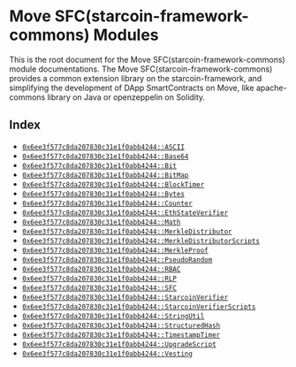 
<a name="@Move_SFC(starcoin-framework-commons)_Modules_0"></a>

# Move SFC(starcoin-framework-commons) Modules


This is the root document for the Move  SFC(starcoin-framework-commons) module documentations. The Move  SFC(starcoin-framework-commons) provides a common extension library on the starcoin-framework, and simplifying
the development of DApp SmartContracts on Move, like apache-commons library on Java or openzeppelin on Solidity.


<a name="@Index_1"></a>

## Index


-  [`0x6ee3f577c8da207830c31e1f0abb4244::ASCII`](ASCII.md#0x6ee3f577c8da207830c31e1f0abb4244_ASCII)
-  [`0x6ee3f577c8da207830c31e1f0abb4244::Base64`](Base64.md#0x6ee3f577c8da207830c31e1f0abb4244_Base64)
-  [`0x6ee3f577c8da207830c31e1f0abb4244::Bit`](StarcoinVerifier.md#0x6ee3f577c8da207830c31e1f0abb4244_Bit)
-  [`0x6ee3f577c8da207830c31e1f0abb4244::BitMap`](BitMap.md#0x6ee3f577c8da207830c31e1f0abb4244_BitMap)
-  [`0x6ee3f577c8da207830c31e1f0abb4244::BlockTimer`](Timer.md#0x6ee3f577c8da207830c31e1f0abb4244_BlockTimer)
-  [`0x6ee3f577c8da207830c31e1f0abb4244::Bytes`](RLP.md#0x6ee3f577c8da207830c31e1f0abb4244_Bytes)
-  [`0x6ee3f577c8da207830c31e1f0abb4244::Counter`](Counter.md#0x6ee3f577c8da207830c31e1f0abb4244_Counter)
-  [`0x6ee3f577c8da207830c31e1f0abb4244::EthStateVerifier`](EthStateVerifier.md#0x6ee3f577c8da207830c31e1f0abb4244_EthStateVerifier)
-  [`0x6ee3f577c8da207830c31e1f0abb4244::Math`](Math.md#0x6ee3f577c8da207830c31e1f0abb4244_Math)
-  [`0x6ee3f577c8da207830c31e1f0abb4244::MerkleDistributor`](MerkleDistributor.md#0x6ee3f577c8da207830c31e1f0abb4244_MerkleDistributor)
-  [`0x6ee3f577c8da207830c31e1f0abb4244::MerkleDistributorScripts`](MerkleDistributor.md#0x6ee3f577c8da207830c31e1f0abb4244_MerkleDistributorScripts)
-  [`0x6ee3f577c8da207830c31e1f0abb4244::MerkleProof`](MerkleDistributor.md#0x6ee3f577c8da207830c31e1f0abb4244_MerkleProof)
-  [`0x6ee3f577c8da207830c31e1f0abb4244::PseudoRandom`](PseudoRandom.md#0x6ee3f577c8da207830c31e1f0abb4244_PseudoRandom)
-  [`0x6ee3f577c8da207830c31e1f0abb4244::RBAC`](RBAC.md#0x6ee3f577c8da207830c31e1f0abb4244_RBAC)
-  [`0x6ee3f577c8da207830c31e1f0abb4244::RLP`](RLP.md#0x6ee3f577c8da207830c31e1f0abb4244_RLP)
-  [`0x6ee3f577c8da207830c31e1f0abb4244::SFC`](SFC.md#0x6ee3f577c8da207830c31e1f0abb4244_SFC)
-  [`0x6ee3f577c8da207830c31e1f0abb4244::StarcoinVerifier`](StarcoinVerifier.md#0x6ee3f577c8da207830c31e1f0abb4244_StarcoinVerifier)
-  [`0x6ee3f577c8da207830c31e1f0abb4244::StarcoinVerifierScripts`](StarcoinVerifier.md#0x6ee3f577c8da207830c31e1f0abb4244_StarcoinVerifierScripts)
-  [`0x6ee3f577c8da207830c31e1f0abb4244::StringUtil`](StringUtil.md#0x6ee3f577c8da207830c31e1f0abb4244_StringUtil)
-  [`0x6ee3f577c8da207830c31e1f0abb4244::StructuredHash`](StarcoinVerifier.md#0x6ee3f577c8da207830c31e1f0abb4244_StructuredHash)
-  [`0x6ee3f577c8da207830c31e1f0abb4244::TimestampTimer`](Timer.md#0x6ee3f577c8da207830c31e1f0abb4244_TimestampTimer)
-  [`0x6ee3f577c8da207830c31e1f0abb4244::UpgradeScript`](UpgradeScript.md#0x6ee3f577c8da207830c31e1f0abb4244_UpgradeScript)
-  [`0x6ee3f577c8da207830c31e1f0abb4244::Vesting`](Vesting.md#0x6ee3f577c8da207830c31e1f0abb4244_Vesting)
